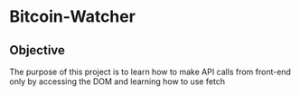 # Bitcoin-Watcher

## Objective

The purpose of this project is to learn how to make API calls from front-end only by accessing the DOM and learning how to use fetch